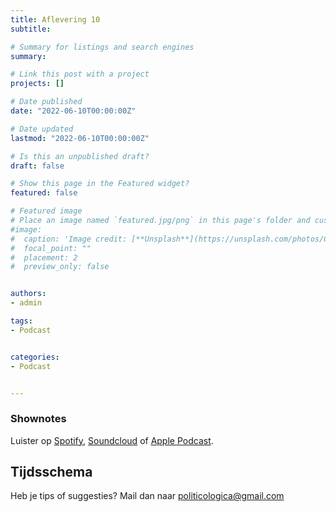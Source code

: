 ```yaml
---
title: Aflevering 10
subtitle: 

# Summary for listings and search engines
summary: 

# Link this post with a project
projects: []

# Date published
date: "2022-06-10T00:00:00Z"

# Date updated
lastmod: "2022-06-10T00:00:00Z"

# Is this an unpublished draft?
draft: false

# Show this page in the Featured widget?
featured: false

# Featured image
# Place an image named `featured.jpg/png` in this page's folder and customize its options here.
#image:
#  caption: 'Image credit: [**Unsplash**](https://unsplash.com/photos/CpkOjOcXdUY)'
#  focal_point: ""
#  placement: 2
#  preview_only: false


authors:
- admin

tags:
- Podcast


categories:
- Podcast


---
```




### Shownotes

Luister op [Spotify](), [Soundcloud]() of [Apple Podcast]().

## Tijdsschema

Heb je tips of suggesties? Mail dan naar politicologica@gmail.com
